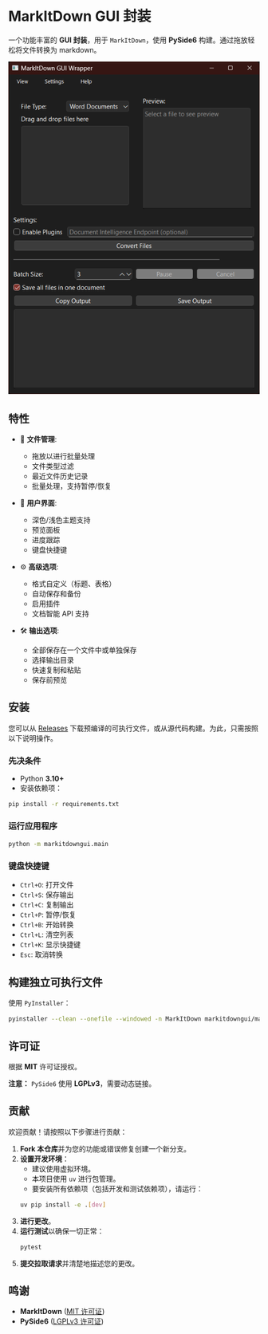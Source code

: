 # MarkItDown GUI 封装

一个功能丰富的 **GUI 封装**，用于 `MarkItDown`，使用 **PySide6** 构建。通过拖放轻松将文件转换为 markdown。

![alt text](image.png)
## 特性

- 📂 **文件管理**:
  - 拖放以进行批量处理
  - 文件类型过滤
  - 最近文件历史记录
  - 批量处理，支持暂停/恢复
  
- 🎨 **用户界面**:
  - 深色/浅色主题支持
  - 预览面板
  - 进度跟踪
  - 键盘快捷键
  
- ⚙️ **高级选项**:
  - 格式自定义（标题、表格）
  - 自动保存和备份
  - 启用插件
  - 文档智能 API 支持
  
- 🛠️ **输出选项**:
  - 全部保存在一个文件中或单独保存
  - 选择输出目录
  - 快速复制和粘贴
  - 保存前预览

## 安装

您可以从 [Releases](https://github.com/imadreamerboy/markitdown-gui/releases) 下载预编译的可执行文件，或从源代码构建。为此，只需按照以下说明操作。

### 先决条件

- Python **3.10+**
- 安装依赖项：

```sh
pip install -r requirements.txt
```

### 运行应用程序

```sh
python -m markitdowngui.main
```

### 键盘快捷键

- `Ctrl+O`: 打开文件
- `Ctrl+S`: 保存输出
- `Ctrl+C`: 复制输出
- `Ctrl+P`: 暂停/恢复
- `Ctrl+B`: 开始转换
- `Ctrl+L`: 清空列表
- `Ctrl+K`: 显示快捷键
- `Esc`: 取消转换

## 构建独立可执行文件

使用 `PyInstaller`：

```sh
pyinstaller --clean --onefile --windowed -n MarkItDown markitdowngui/main.py
```

## 许可证

根据 **MIT** 许可证授权。

**注意：** `PySide6` 使用 **LGPLv3**，需要动态链接。

## 贡献

欢迎贡献！请按照以下步骤进行贡献：

1.  **Fork 本仓库**并为您的功能或错误修复创建一个新分支。
2.  **设置开发环境**：
    *   建议使用虚拟环境。
    *   本项目使用 `uv` 进行包管理。
    *   要安装所有依赖项（包括开发和测试依赖项），请运行：
      ```sh
      uv pip install -e .[dev]
      ```
3.  **进行更改**。
4.  **运行测试**以确保一切正常：
    ```sh
    pytest
    ```
5.  **提交拉取请求**并清楚地描述您的更改。

## 鸣谢

- **MarkItDown** ([MIT 许可证](https://opensource.org/licenses/MIT))
- **PySide6** ([LGPLv3 许可证](https://www.gnu.org/licenses/lgpl-3.0.html))
